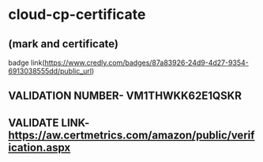 # cloud-cp-certificate
 (mark and certificate)
 ------------------
 badge link(https://www.credly.com/badges/87a83926-24d9-4d27-9354-6913038555dd/public_url)
 
 VALIDATION NUMBER- VM1THWKK62E1QSKR
 ------------------
 VALIDATE LINK- https://aw.certmetrics.com/amazon/public/verification.aspx
---------------------
